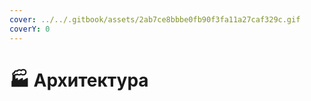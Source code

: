 ```yaml
---
cover: ../../.gitbook/assets/2ab7ce8bbbe0fb90f3fa11a27caf329c.gif
coverY: 0
---
```


# 🏭 Архитектура

